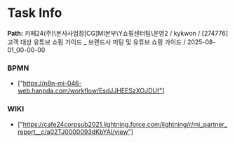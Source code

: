 # Task Info

**Path:** 카페24(주)\본사사업장\[CG]MI본부\Y쇼핑센터팀\운영2 / kykwon / [274776] 고객 대상 유튜브 쇼핑 가이드 _ 브랜드사 미팅 및 유튜브 쇼핑 가이드 / 2025-08-01_00-00-00

### BPMN
- ["https://n8n-mi-046-web.hanpda.com/workflow/EsdJJHEESzXOJDUf"]

### WIKI
- ["https://cafe24corpsub2021.lightning.force.com/lightning/r/mi_partner_report__c/a02TJ0000093dKbYAI/view"]

